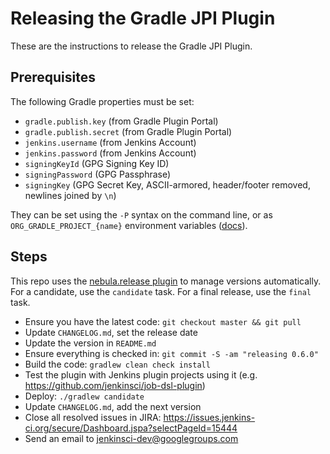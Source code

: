 Releasing the Gradle JPI Plugin
===============================

These are the instructions to release the Gradle JPI Plugin.


Prerequisites
-------------

The following Gradle properties must be set:

- `gradle.publish.key` (from Gradle Plugin Portal)
- `gradle.publish.secret` (from Gradle Plugin Portal)
- `jenkins.username` (from Jenkins Account)
- `jenkins.password` (from Jenkins Account)
- `signingKeyId` (GPG Signing Key ID)
- `signingPassword` (GPG Passphrase)
- `signingKey` (GPG Secret Key, ASCII-armored, header/footer removed, newlines joined by `\n`)

They can be set using the `-P` syntax on the command line, or as `ORG_GRADLE_PROJECT_{name}` environment variables ([docs]).

[docs]: https://docs.gradle.org/current/userguide/build_environment.html#sec:project_specific_properties


Steps
-----

This repo uses the [nebula.release plugin][nebula.release] to manage versions automatically.
For a candidate, use the `candidate` task.
For a final release, use the `final` task.

* Ensure you have the latest code: `git checkout master && git pull`
* Update `CHANGELOG.md`, set the release date
* Update the version in `README.md`
* Ensure everything is checked in: `git commit -S -am "releasing 0.6.0"`
* Build the code: `gradlew clean check install`
* Test the plugin with Jenkins plugin projects using it (e.g. https://github.com/jenkinsci/job-dsl-plugin)
* Deploy: `./gradlew candidate`
* Update `CHANGELOG.md`, add the next version
* Close all resolved issues in JIRA: https://issues.jenkins-ci.org/secure/Dashboard.jspa?selectPageId=15444
* Send an email to jenkinsci-dev@googlegroups.com

[nebula.release]: https://github.com/nebula-plugins/nebula-release-plugin

